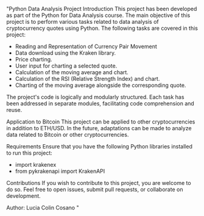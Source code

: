 "Python Data Analysis Project
Introduction
This project has been developed as part of the Python for Data Analysis course. The main objective of this project is to perform various tasks related to data analysis of cryptocurrency quotes using Python. The following tasks are covered in this project:

- Reading and Representation of Currency Pair Movement
- Data download using the Kraken library.
- Price charting.
- User input for charting a selected quote.
- Calculation of the moving average and chart.
- Calculation of the RSI (Relative Strength Index) and chart.
- Charting of the moving average alongside the corresponding quote.

The project's code is logically and modularly structured. Each task has been addressed in separate modules, facilitating code comprehension and reuse.

Application to Bitcoin
This project can be applied to other cryptocurrencies in addition to ETH/USD. In the future, adaptations can be made to analyze data related to Bitcoin or other cryptocurrencies.

Requirements
Ensure that you have the following Python libraries installed to run this project:
- import krakenex
- from pykrakenapi import KrakenAPI

Contributions
If you wish to contribute to this project, you are welcome to do so. Feel free to open issues, submit pull requests, or collaborate on development.

Author: Lucia Colin Cosano
" 
